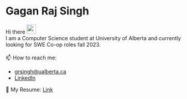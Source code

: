 # <h1>Gagan Raj Singh</h1>
Hi there <img src="https://raw.githubusercontent.com/MartinHeinz/MartinHeinz/master/wave.gif" width="25px"> <br>
I am a Computer Science student at University of Alberta and currently looking for SWE Co-op roles fall 2023.
<br>
<br>
📫 How to reach me: <br>
   - grsingh@ualberta.ca <br>
   - <a target="_blank" href = "https://linkedin.com/in/gagan-raj-singh">LinkedIn</a> <br>
 
📄 My Resume:  <a target="_blank" href = "https://drive.google.com/file/d/1DtaMteG1PX3Z_fae0QHjYKI4oW3SDQ6y/view?usp=sharing">Link</a> <br>



<!--
**GaganRajSingh/GaganRajSingh** is a ✨ _special_ ✨ repository because its `README.md` (this file) appears on your GitHub profile.

Here are some ideas to get you started:

- 🔭 I’m currently working on ...
- 🌱 I’m currently learning ...
- 👯 I’m looking to collaborate on ...
- 🤔 I’m looking for help with ...
- 💬 Ask me about ...
- 📫 How to reach me: ...
- 😄 Pronouns: ...
- ⚡ Fun fact: ...
-->
